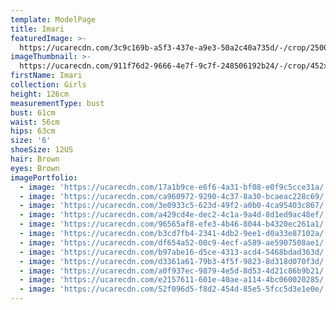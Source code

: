 ```yaml
---
template: ModelPage
title: Imari
featuredImage: >-
  https://ucarecdn.com/3c9c169b-a5f3-437e-a9e3-50a2c40a735d/-/crop/2500x1201/0,0/-/preview/
imageThumbnail: >-
  https://ucarecdn.com/911f76d2-9666-4e7f-9c7f-248506192b24/-/crop/452x607/151,36/-/preview/
firstName: Imari
collection: Girls
height: 126cm
measurementType: bust
bust: 61cm
waist: 56cm
hips: 63cm
size: '6'
shoeSize: 12US
hair: Brown
eyes: Brown
imagePortfolio:
  - image: 'https://ucarecdn.com/17a1b9ce-e6f6-4a31-bf08-e0f9c5cce31a/'
  - image: 'https://ucarecdn.com/ca960972-9290-4c37-8a30-bcaeac228c69/'
  - image: 'https://ucarecdn.com/3e0933c5-623d-49f2-a0b0-4ca95403c867/'
  - image: 'https://ucarecdn.com/a429cd4e-dec2-4c1a-9a4d-8d1ed9ac48ef/'
  - image: 'https://ucarecdn.com/96565af8-efe3-4b46-8044-b4320ec261a1/'
  - image: 'https://ucarecdn.com/b3cd7fb4-2341-4db2-9ee1-d0a33e87102a/'
  - image: 'https://ucarecdn.com/df654a52-00c9-4ecf-a589-ae5907508ae1/'
  - image: 'https://ucarecdn.com/b97abe16-d5ce-4313-acd4-5468bdad363d/'
  - image: 'https://ucarecdn.com/d3361a61-79b3-4f5f-9823-8d318d070f3d/'
  - image: 'https://ucarecdn.com/a0f937ec-9879-4e5d-8d53-4d21c86b9b21/'
  - image: 'https://ucarecdn.com/e2157611-601e-40ae-a114-4bc060020285/'
  - image: 'https://ucarecdn.com/52f096d5-f8d2-454d-85e5-5fcc5d3e1e0e/'
---
```


